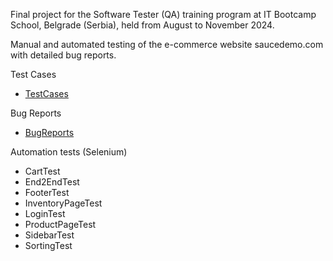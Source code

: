 Final project for the Software Tester (QA) training program at IT Bootcamp School, Belgrade (Serbia), held from August
to November 2024.

Manual and automated testing of the e-commerce website saucedemo.com with detailed bug reports.

Test Cases
- [TestCases](SauceDemo-TestCases.pdf)

Bug Reports
- [BugReports](SauceDemo-BugReports.pdf)

Automation tests (Selenium)
- CartTest
- End2EndTest
- FooterTest
- InventoryPageTest
- LoginTest
- ProductPageTest
- SidebarTest
- SortingTest


